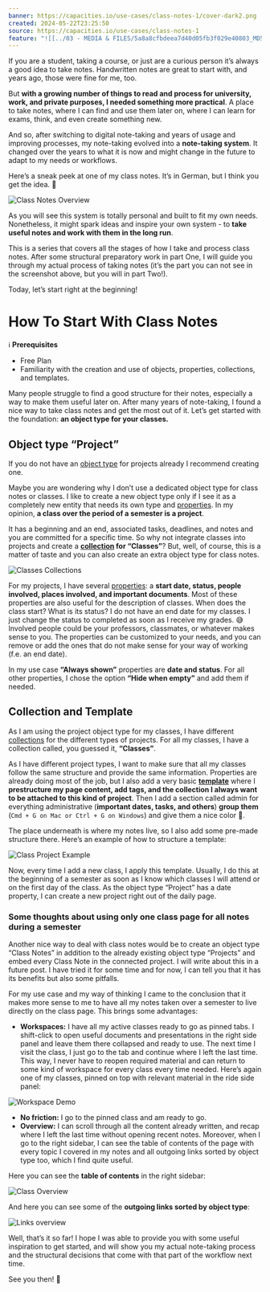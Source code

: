 ```yaml
---
banner: https://capacities.io/use-cases/class-notes-1/cover-dark2.png
created: 2024-05-22T23:25:50
source: https://capacities.io/use-cases/class-notes-1
feature: "![[../03 - MEDIA & FILES/5a8a8cfbdeea7d40d05fb3f029e40803_MD5.jpg]]"
---
```


If you are a student, taking a course, or just are a curious person it’s always a good idea to take notes. Handwritten notes are great to start with, and years ago, those were fine for me, too.

But **with a growing number of things to read and process for university, work, and private purposes, I needed something more practical**. A place to take notes, where I can find and use them later on, where I can learn for exams, think, and even create something new.

And so, after switching to digital note-taking and years of usage and improving processes, my note-taking evolved into a **note-taking system**. It changed over the years to what it is now and might change in the future to adapt to my needs or workflows.

Here’s a sneak peek at one of my class notes. It’s in German, but I think you get the idea. 🙂

![Class Notes Overview](../03%20-%20MEDIA%20&%20FILES/5a8a8cfbdeea7d40d05fb3f029e40803_MD5.jpg)

As you will see this system is totally personal and built to fit my own needs. Nonetheless, it might spark ideas and inspire your own system - to **take useful notes and work with them in the long run**.

This is a series that covers all the stages of how I take and process class notes. After some structural preparatory work in part One, I will guide you through my actual process of taking notes (it’s the part you can not see in the screenshot above, but you will in part Two!).

Today, let’s start right at the beginning!

# How To Start With Class Notes

ℹ️ **Prerequisites**

-   Free Plan
-   Familiarity with the creation and use of objects, properties, collections, and templates.

Many people struggle to find a good structure for their notes, especially a way to make them useful later on. After many years of note-taking, I found a nice way to take class notes and get the most out of it. Let’s get started with the foundation: **an object type for your classes.**

  

## Object type “Project”

If you do not have an [object type](https://docs.capacities.io/reference/content-types#object-types) for projects already I recommend creating one.

Maybe you are wondering why I don’t use a dedicated object type for class notes or classes. I like to create a new object type only if I see it as a completely new entity that needs its own type and [properties](https://docs.capacities.io/reference/properties). In my opinion, **a class over the period of a semester is a project**.

It has a beginning and an end, associated tasks, deadlines, and notes and you are committed for a specific time. So why not integrate classes into projects and create a **[collection](https://docs.capacities.io/reference/organizational-structures#collections) for “Classes”**? But, well, of course, this is a matter of taste and you can also create an extra object type for class notes.

![Classes Collections](../03%20-%20MEDIA%20&%20FILES/d63efdbfc9b062926b4dc8b55b01b5d5_MD5.jpg)

For my projects, I have several [properties](https://docs.capacities.io/reference/properties#properties): a **start date, status, people involved, places involved, and important documents**. Most of these properties are also useful for the description of classes. When does the class start? What is its status? I do not have an end date for my classes. I just change the status to completed as soon as I receive my grades. 😅 Involved people could be your professors, classmates, or whatever makes sense to you. The properties can be customized to your needs, and you can remove or add the ones that do not make sense for your way of working (f.e. an end date).

In my use case **“Always shown”** properties are **date and status**. For all other properties, I chose the option **“Hide when empty”** and add them if needed.

  

## Collection and Template

As I am using the project object type for my classes, I have different [collections](https://docs.capacities.io/reference/organizational-structures#collections) for the different types of projects. For all my classes, I have a collection called, you guessed it, **“Classes”**.

As I have different project types, I want to make sure that all my classes follow the same structure and provide the same information. Properties are already doing most of the job, but I also add a very basic **[template](https://docs.capacities.io/reference/templates#templates)** where I **prestructure my page content, add tags, and the collection I always want to be attached to this kind of project**. Then I add a section called admin for everything administrative (**important dates, tasks, and others**) **group them** (`Cmd + G on Mac or Ctrl + G on Windows`) and give them a nice color 🎨.

The place underneath is where my notes live, so I also add some pre-made structure there. Here’s an example of how to structure a template:

![Class Project Example](../03%20-%20MEDIA%20&%20FILES/3a39d153693c2549307d2c2520575912_MD5.jpg)

Now, every time I add a new class, I apply this template. Usually, I do this at the beginning of a semester as soon as I know which classes I will attend or on the first day of the class. As the object type “Project” has a date property, I can create a new project right out of the daily page.

  

### Some thoughts about using only one class page for all notes during a semester

Another nice way to deal with class notes would be to create an object type “Class Notes” in addition to the already existing object type “Projects” and embed every Class Note in the connected project. I will write about this in a future post. I have tried it for some time and for now, I can tell you that it has its benefits but also some pitfalls.

For my use case and my way of thinking I came to the conclusion that it makes more sense to me to have all my notes taken over a semester to live directly on the class page. This brings some advantages:

-   **Workspaces:** I have all my active classes ready to go as pinned tabs. I shift-click to open useful documents and presentations in the right side panel and leave them there collapsed and ready to use. The next time I visit the class, I just go to the tab and continue where I left the last time. This way, I never have to reopen required material and can return to some kind of workspace for every class every time needed. Here’s again one of my classes, pinned on top with relevant material in the ride side panel:

![Workspace Demo](../03%20-%20MEDIA%20&%20FILES/7daa7fe4a5ad33a95612ffce9bd41862_MD5.jpg)

-   **No friction:** I go to the pinned class and am ready to go.
-   **Overview:** I can scroll through all the content already written, and recap where I left the last time without opening recent notes. Moreover, when I go to the right sidebar, I can see the table of contents of the page with every topic I covered in my notes and all outgoing links sorted by object type too, which I find quite useful.

Here you can see the **table of contents** in the right sidebar:

![Class Overview](../03%20-%20MEDIA%20&%20FILES/1fcf8e20db1f8288fb72a59bf5facd71_MD5.jpg)

And here you can see some of the **outgoing links sorted by object type**:

![Links overview](../03%20-%20MEDIA%20&%20FILES/2eed14e9e5365ffaa8a58a34775aaa98_MD5.jpg)

Well, that’s it so far! I hope I was able to provide you with some useful inspiration to get started, and will show you my actual note-taking process and the structural decisions that come with that part of the workflow next time.

See you then! 🙂
> 